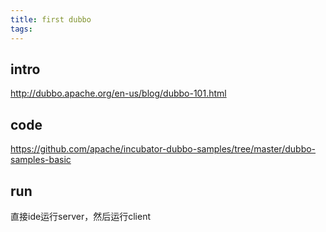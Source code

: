 ```yaml
---
title: first dubbo
tags:
---
```


## intro
http://dubbo.apache.org/en-us/blog/dubbo-101.html

## code
https://github.com/apache/incubator-dubbo-samples/tree/master/dubbo-samples-basic

## run
直接ide运行server，然后运行client